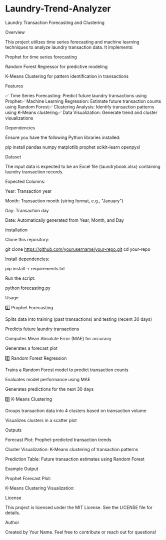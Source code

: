 # Laundry-Trend-Analyzer

Laundry Transaction Forecasting and Clustering

Overview

This project utilizes time series forecasting and machine learning techniques to analyze laundry transaction data. It implements:

Prophet for time series forecasting

Random Forest Regressor for predictive modeling

K-Means Clustering for pattern identification in transactions

Features

✅ Time Series Forecasting: Predict future laundry transactions using Prophet✅ Machine Learning Regression: Estimate future transaction counts using Random Forest✅ Clustering Analysis: Identify transaction patterns using K-Means clustering✅ Data Visualization: Generate trend and cluster visualizations

Dependencies

Ensure you have the following Python libraries installed:

pip install pandas numpy matplotlib prophet scikit-learn openpyxl

Dataset

The input data is expected to be an Excel file (laundrybook.xlsx) containing laundry transaction records.

Expected Columns:

Year: Transaction year

Month: Transaction month (string format, e.g., "January")

Day: Transaction day

Date: Automatically generated from Year, Month, and Day

Installation

Clone this repository:

git clone https://github.com/yourusername/your-repo.git
cd your-repo

Install dependencies:

pip install -r requirements.txt

Run the script:

python forecasting.py

Usage

1️⃣ Prophet Forecasting

Splits data into training (past transactions) and testing (recent 30 days)

Predicts future laundry transactions

Computes Mean Absolute Error (MAE) for accuracy

Generates a forecast plot

2️⃣ Random Forest Regression

Trains a Random Forest model to predict transaction counts

Evaluates model performance using MAE

Generates predictions for the next 30 days

3️⃣ K-Means Clustering

Groups transaction data into 4 clusters based on transaction volume

Visualizes clusters in a scatter plot

Outputs

Forecast Plot: Prophet-predicted transaction trends

Cluster Visualization: K-Means clustering of transaction patterns

Prediction Table: Future transaction estimates using Random Forest

Example Output

Prophet Forecast Plot:



K-Means Clustering Visualization:



License

This project is licensed under the MIT License. See the LICENSE file for details.

Author

Created by Your Name. Feel free to contribute or reach out for questions!
